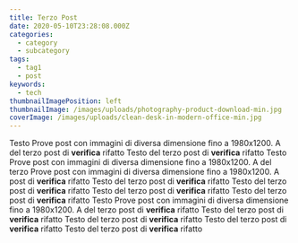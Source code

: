 ```yaml
---
title: Terzo Post
date: 2020-05-10T23:28:08.000Z
categories:
  - category
  - subcategory
tags:
  - tag1
  - post
keywords:
  - tech
thumbnailImagePosition: left
thumbnailImage: /images/uploads/photography-product-download-min.jpg
coverImage: /images/uploads/clean-desk-in-modern-office-min.jpg
---
```

<!--more-->

Testo Prove post con immagini di diversa dimensione fino a 1980x1200. A del terzo post di **verifica** rifatto Testo del terzo post di **verifica** rifatto Testo Prove post con immagini di diversa dimensione fino a 1980x1200. A del terzo Prove post con immagini di diversa dimensione fino a 1980x1200. A post di **verifica** rifatto Testo del terzo post di **verifica** rifatto Testo del terzo post di **verifica** rifatto Testo del terzo post di **verifica** rifatto Testo del terzo post di **verifica** rifatto Testo Prove post con immagini di diversa dimensione fino a 1980x1200. A del terzo post di **verifica** rifatto Testo del terzo post di **verifica** rifatto Testo del terzo post di **verifica** rifatto Testo del terzo post di **verifica** rifatto Testo del terzo post di **verifica** rifatto
